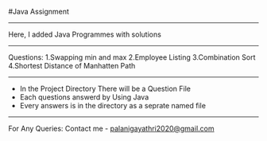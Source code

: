 #Java Assignment
____________________________________________________________
Here, I added Java Programmes with solutions
____________________________________________________________

Questions:
1.Swapping min and max
2.Employee Listing
3.Combination Sort
4.Shortest Distance of Manhatten Path

------------------------------------------------------------

* In the Project Directory There will be a Question File
* Each questions answerd by Using Java
* Every answers is in the directory as a seprate named file

------------------------------------------------------------
For Any Queries:
Contact me - palanigayathri2020@gmail.com
